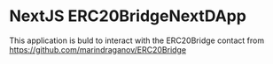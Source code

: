 # NextJS ERC20BridgeNextDApp

This application is buld to interact with the ERC20Bridge contact from https://github.com/marindraganov/ERC20Bridge